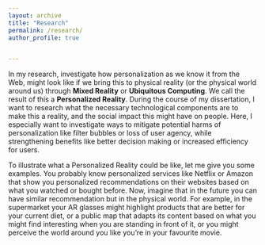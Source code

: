 ```yaml
---
layout: archive
title: "Research"
permalink: /research/
author_profile: true


---
```


In my research, investigate how personalization as we know it from the Web, might look like if we bring this to physical reality (or the physical world around us) through **Mixed Reality** or **Ubiquitous Computing**. We call the result of this a **Personalized Reality**. 
During the course of my dissertation, I want to research what the necessary technological components are to make this a reality, and the social impact this might have on people. Here, I especially want to investigate  ways to mitigate potential harms of personalization like filter bubbles or loss of user agency, while strengthening benefits like better decision making or increased efficiency for users. 

To illustrate what a Personalized Reality could be like, let me give you some examples. You probably know personalized services like Netflix or Amazon that show you personalized recommendations on their websites based on what you watched or bought before. Now, imagine that in the future you can have similar recommendation but in the physical world. For example, in the supermarket your AR glasses might highlight products that are better for your current diet,  or a public map that adapts its content based on what you might find interesting when you are standing in front of it, or you might perceive the world around you like you’re in your favourite movie. 